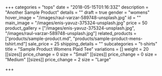 +++
categories = "tops"
date = "2018-05-15T01:16:33Z"
description = "Another Sample Product"
details = ""
draft = true
gender = "womens"
hover_image = "/images/raul-varzar-589748-unsplash.jpg"
id = ""
main_image = "/images/enis-yavuz-375324-unsplash.jpg"
price = 50
product_gallery = ["/images/enis-yavuz-375324-unsplash.jpg", "/images/raul-varzar-589748-unsplash.jpg"]
related_products = ["products/sample-product.md", "products/sample-product-mens-tshirt.md"]
sale_price = 25
shipping_details = ""
subcategories = "t-shirts"
title = "Sample Product Womens Plaid Tee"
variations = []
weight = 20
[[sizes]]
price_change = 0
size = "Small"
[[sizes]]
price_change = 0
size = "Medium"
[[sizes]]
price_change = 2
size = "Large"

+++
